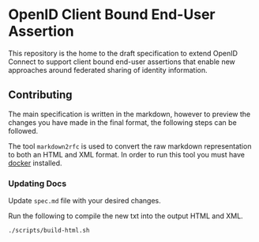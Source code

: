 # OpenID Client Bound End-User Assertion

This repository is the home to the draft specification to extend OpenID Connect to support client bound end-user assertions that enable new approaches around federated sharing of identity information.

## Contributing

The main specification is written in the markdown, however to preview the changes you have made in the final format, the following steps can be followed.

The tool `markdown2rfc` is used to convert the raw markdown representation to both an HTML and XML format. In order to run this tool you must have [docker](https://www.docker.com/) installed.

### Updating Docs

Update `spec.md` file with your desired changes.

Run the following to compile the new txt into the output HTML and XML.

```./scripts/build-html.sh```
